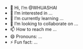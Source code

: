 - 👋 Hi, I’m @WHUASHAI
- 👀 I’m interested in ...
- 🌱 I’m currently learning ...
- 💞️ I’m looking to collaborate on ...
- 📫 How to reach me ...
- 😄 Pronouns: ...
- ⚡ Fun fact: ...

<!---
WHUASHAI/WHUASHAI is a ✨ special ✨ repository because its `README.md` (this file) appears on your GitHub profile.
You can click the Preview link to take a look at your changes.
--->
